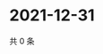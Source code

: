 # 2021-12-31

共 0 条

<!-- BEGIN WEIBO -->
<!-- 最后更新时间 Fri Dec 31 2021 08:53:45 GMT+0800 (China Standard Time) -->

<!-- END WEIBO -->
